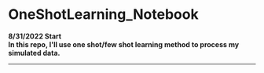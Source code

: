 # OneShotLearning_Notebook
**8/31/2022 Start**
<br>
**In this repo, I'll use one shot/few shot learning method to process my simulated data.**
____
